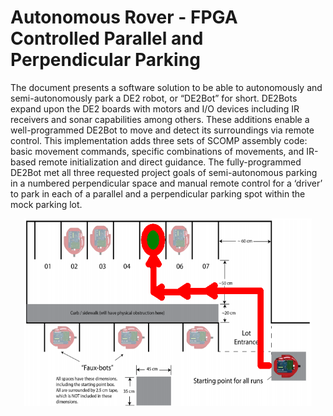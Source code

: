 # Autonomous Rover - FPGA Controlled Parallel and Perpendicular Parking
The document presents a software solution to be able to autonomously and semi-autonomously park a DE2 robot, or “DE2Bot” for short. DE2Bots expand upon the DE2 boards with motors and I/O devices including IR receivers and sonar capabilities among others. These additions enable a well-programmed DE2Bot to move and detect its surroundings via remote control. This implementation adds three sets of SCOMP assembly code: basic movement commands, specific combinations of movements, and IR-based remote initialization and direct guidance. The fully-programmed DE2Bot met all three requested project goals of semi-autonomous parking in a numbered perpendicular space and manual remote control for a ‘driver’ to park in each of a parallel and a perpendicular parking spot within the mock parking lot.

<p align="center">
  <img width="460" height="300" src="https://github.com/ashwinv96/autonomous-rover-parallel-perpendicular-parking/blob/master/a.png">
</p>
